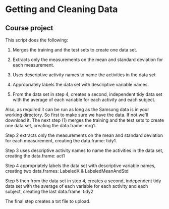 # Getting and Cleaning Data
## Course project

This script does the following:

1. Merges the training and the test sets to create one data set.

2. Extracts only the measurements on the mean and standard deviation for each measurement. 

3. Uses descriptive activity names to name the activities in the data set

4. Appropriately labels the data set with descriptive variable names. 

5. From the data set in step 4, creates a second, independent tidy data set with the average of each variable for each activity and each subject.

Also, as required it can be run as long as the Samsung data is in your working directory.
So first to make sure we have the data. If not we'll download it.
The next step (1) merges the training and the test sets to create one data set, creating the data.frame: mrg1.

Step 2 extracts only the measurements on the mean and standard deviation for each measurement, creating the data.frame: tidy1.

Step 3 uses descriptive activity names to name the activities in the data set, creating the data.frame: act1

Step 4 appropriately labels the data set with descriptive variable names, creating two 
data.frames: LabeledX & LabeledMeanAndStd

Step 5 then from the data set in step 4, creates a second, independent tidy data set with the average of 
each variable for each activity and each subject, creating the last data.frame: tidy2

The final step creates a txt file to upload.

